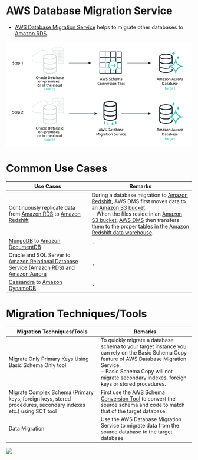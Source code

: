 # AWS Database Migration Service
- [AWS Database Migration Service](https://aws.amazon.com/dms/) helps to migrate other databases to [Amazon RDS](AmazonRDS/Readme.md).

![](assests/AmazonDMS.png)

# Common Use Cases

| Use Cases                                                                                                                                             | Remarks                                                                                                                                                                                                                                                                                                                                                                                                                                                                                                 |
|-------------------------------------------------------------------------------------------------------------------------------------------------------|---------------------------------------------------------------------------------------------------------------------------------------------------------------------------------------------------------------------------------------------------------------------------------------------------------------------------------------------------------------------------------------------------------------------------------------------------------------------------------------------------------|
| Continuously replicate data from [Amazon RDS](AmazonRDS/Readme.md) to [Amazon Redshift](../10_BigDataComponents/DataWarehouse/AmazonRedshift.md)      | During a database migration to [Amazon Redshift](../10_BigDataComponents/DataWarehouse/AmazonRedshift.md), AWS DMS first moves data to an [Amazon S3 bucket](../7_StorageServices/3_ObjectStorageS3/Readme.md). <br/>- When the files reside in an [Amazon S3 bucket](../7_StorageServices/3_ObjectStorageS3/Readme.md), [AWS DMS]() then transfers them to the proper tables in the [Amazon Redshift data warehouse](../10_BigDataComponents/DataWarehouse/AmazonRedshift.md). |
| [MongoDB](../../1_HLDDesignComponents/3_DatabaseComponents/NoSQL-Databases/MongoDB/Readme.md) to [Amazon DocumentDB](AmazonDocumentDB.md)             | -                                                                                                                                                                                                                                                                                                                                                                                                                                                                                                       |
| Oracle and SQL Server to [Amazon Relational Database Service (Amazon RDS)](AmazonRDS/Readme.md) and [Amazon Aurora](AmazonRDS/AmazonAurora/Readme.md) | -                                                                                                                                                                                                                                                                                                                                                                                                                                                                                                       |
| [Cassandra](../../1_HLDDesignComponents/3_DatabaseComponents/NoSQL-Databases/ApacheCasandra.md) to [Amazon DynamoDB](AmazonDynamoDB/Readme.md)        | -                                                                                                                                                                                                                                                                                                                                                                                                                                                                                                       |

# Migration Techniques/Tools

| Migration Techniques/Tools                                                                               | Remarks                                                                                                                                                                                                                                      |
|----------------------------------------------------------------------------------------------------------|----------------------------------------------------------------------------------------------------------------------------------------------------------------------------------------------------------------------------------------------|
| Migrate Only Primary Keys Using Basic Schema Only tool                                                   | To quickly migrate a database schema to your target instance you can rely on the Basic Schema Copy feature of AWS Database Migration Service.<br/>- Basic Schema Copy will not migrate secondary indexes, foreign keys or stored procedures. |
| Migrate Complex Schema (Primary keys, foreign keys, stored procedures, secondary indexes etc.) using SCT tool | First use the [AWS Schema Conversion Tool](https://aws.amazon.com/dms/schema-conversion-tool/) to convert the source schema and code to match that of the target database.                                                                   |
| Data Migration                                                                                           | Use the AWS Database Migration Service to migrate data from the source database to the target database.                                                                                                                                      |

![](https://d1.awsstatic.com/product-marketing/DMS/product-page-diagram_AWS-DMS_heterogeneous-database-migrations-2.3616bac30ab86d4310ddadfdec5d6e6ba4d8b81d.png)

